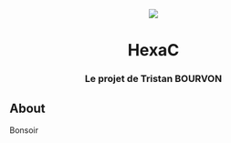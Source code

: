 <div align="center">

![](https://i.imgflip.com/1uiap.jpg?a422088)

# HexaC

### Le projet de Tristan BOURVON

</div>

## About

Bonsoir
